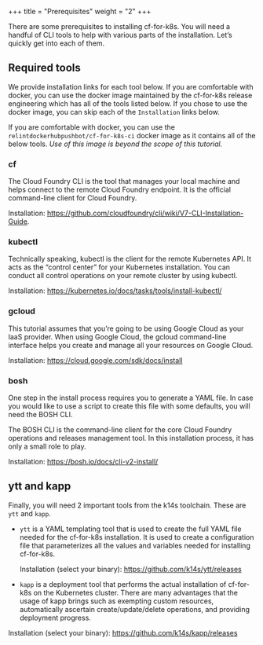 +++
title = "Prerequisites"
weight = "2"
+++
 
There are some prerequisites to installing cf-for-k8s. You will need a handful of CLI tools to help with various parts of the installation. Let’s quickly get into each of them. 

## Required tools

We provide installation links for each tool below. If you are comfortable with docker, you can use the docker image maintained by the cf-for-k8s release engineering which has all of the tools listed below. If you chose to use the docker image, you can skip each of the `Installation` links below.

If you are comfortable with docker, you can use the `relintdockerhubpushbot/cf-for-k8s-ci` docker image as it contains all of the below tools. _Use of this image is beyond the scope of this tutorial._

### cf

The Cloud Foundry CLI is the tool that manages your local machine and helps connect to the remote Cloud Foundry endpoint. It is the official command-line client for Cloud Foundry.

Installation: https://github.com/cloudfoundry/cli/wiki/V7-CLI-Installation-Guide.

### kubectl

Technically speaking, kubectl is the client for the remote Kubernetes API. It acts as the “control center” for your Kubernetes installation. You can conduct all control operations on your remote cluster by using kubectl.

Installation: https://kubernetes.io/docs/tasks/tools/install-kubectl/

### gcloud

This tutorial assumes that you’re going to be using Google Cloud as your IaaS provider. When using Google Cloud, the gcloud command-line interface helps you create and manage all your resources on Google Cloud. 

Installation: https://cloud.google.com/sdk/docs/install

### bosh

One step in the install process requires you to generate a YAML file. In case you would like to use a script to create this file with some defaults, you will need the BOSH CLI.

The BOSH CLI is the command-line client for the core Cloud Foundry operations and releases management tool. In this installation process, it has only a small role to play.

Installation: https://bosh.io/docs/cli-v2-install/

## ytt and kapp

Finally, you will need 2 important tools from the k14s toolchain. These are `ytt` and `kapp`.

- `ytt` is a YAML templating tool that is used to create the full YAML file needed for the cf-for-k8s installation. It is used to create a configuration file that parameterizes all the values and variables needed for installing cf-for-k8s.

  Installation (select your binary): https://github.com/k14s/ytt/releases

-  `kapp` is a deployment tool that performs the actual installation of cf-for-k8s on the Kubernetes cluster. There are many advantages that the usage of kapp brings such as exempting custom resources, automatically ascertain create/update/delete operations, and providing deployment progress.

  Installation (select your binary): https://github.com/k14s/kapp/releases
